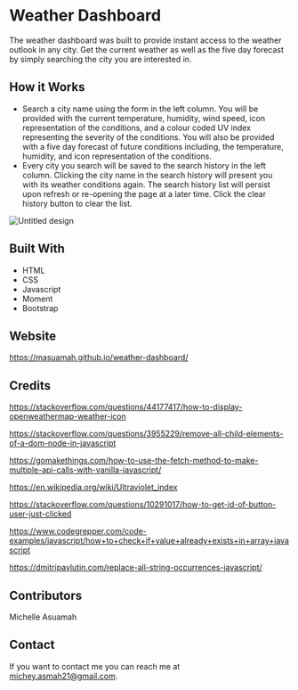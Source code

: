 # Weather Dashboard
The weather dashboard was built to provide instant access to the weather outlook in any city. Get the current 
weather as well as the five day forecast by simply searching the city you are interested in.

## How it Works
* Search a city name using the form in the left column. You will be provided with the current temperature, humidity, wind speed, icon representation 
of the conditions, and a colour coded UV index representing the severity of the conditions. You will also be provided with a five day forecast of 
future conditions including, the temperature, humidity, and icon representation of the conditions.
* Every city you search will be saved to the search history in the left column. Clicking the city name in the search history will present
you with its weather conditions again. The search history list will persist upon refresh or re-opening the page at a later time. Click
the clear history button to clear the list.

![Untitled design](https://user-images.githubusercontent.com/77217156/113458864-c0698e80-93e1-11eb-927c-079cd0c00bac.gif)

## Built With
* HTML
* CSS
* Javascript
* Moment
* Bootstrap

## Website
https://masuamah.github.io/weather-dashboard/

## Credits
https://stackoverflow.com/questions/44177417/how-to-display-openweathermap-weather-icon

https://stackoverflow.com/questions/3955229/remove-all-child-elements-of-a-dom-node-in-javascript

https://gomakethings.com/how-to-use-the-fetch-method-to-make-multiple-api-calls-with-vanilla-javascript/

https://en.wikipedia.org/wiki/Ultraviolet_index

https://stackoverflow.com/questions/10291017/how-to-get-id-of-button-user-just-clicked

https://www.codegrepper.com/code-examples/javascript/how+to+check+if+value+already+exists+in+array+javascript

https://dmitripavlutin.com/replace-all-string-occurrences-javascript/

## Contributors
Michelle Asuamah

## Contact
If you want to contact me you can reach me at michey.asmah21@gmail.com.

